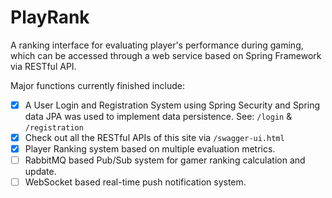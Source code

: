 # PlayRank
A ranking interface for evaluating player's performance during gaming,  which can be accessed through a web service based on Spring Framework via RESTful API.

Major functions currently finished include:

- [x] A User Login and Registration System using Spring Security and Spring data JPA was used to implement data persistence. See: `/login` & `/registration`
- [x] Check out all the RESTful APIs of this site via `/swagger-ui.html`
- [x] Player Ranking system based on multiple evaluation metrics.
- [ ] RabbitMQ based Pub/Sub system for gamer ranking calculation and update.
- [ ] WebSocket based real-time push notification system.

